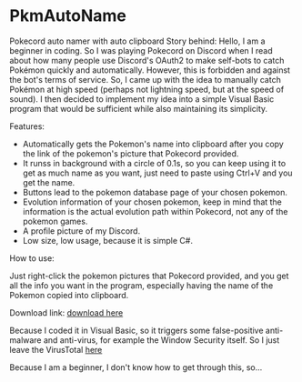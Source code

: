 # PkmAutoName
Pokecord auto namer with auto clipboard
Story behind:
    Hello, I am a beginner in coding.
    So I was playing Pokecord on Discord when I read about how many people use Discord's OAuth2 to make self-bots to catch Pokémon quickly and automatically. However, this is forbidden and against the bot's terms of service. So, I came up with the idea to manually catch Pokémon at high speed (perhaps not lightning speed, but at the speed of sound). I then decided to implement my idea into a simple Visual Basic program that would be sufficient while also maintaining its simplicity.

Features:
   - Automatically gets the Pokemon's name into clipboard after you copy the link of the pokemon's picture that Pokecord provided.
   - It runss in background with a circle of 0.1s, so you can keep using it to get as much name as you want, just need to paste using Ctrl+V and you get the name.
   - Buttons lead to the pokemon database page of your chosen pokemon.
   - Evolution information of your chosen pokemon, keep in mind that the information is the actual evolution path within Pokecord, not any of the pokemon games.
   - A profile picture of my Discord.
   - Low size, low usage, because it is simple C#.
    
How to use: 
   
   Just right-click the pokemon pictures that Pokecord provided, and you get all the info you want in the program, especially having the name of the Pokemon copied into clipboard.


Download link: [download here](https://github.com/Duy247/PkmAutoName/blob/main/PkmAutoName/bin/Debug/PkmAutoName.exe)

Because I coded it in Visual Basic, so it triggers some false-positive anti-malware and anti-virus, for example the Window Security itself. So I just leave the VirusTotal [here](https://www.virustotal.com/gui/file/c7c6e32b160cc3ad9feab62ecdd38043da08eeb61b2e178de23937f4414ccc06?nocache=1)

Because I am a beginner, I don't know how to get through this, so...
